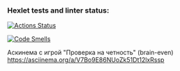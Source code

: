 ### Hexlet tests and linter status:
[![Actions Status](https://github.com/EvgPov/frontend-project-44/actions/workflows/hexlet-check.yml/badge.svg)](https://github.com/EvgPov/frontend-project-44/actions)

[![Code Smells](https://sonarcloud.io/api/project_badges/measure?project=EvgPov_frontend-project-44&metric=code_smells)](https://sonarcloud.io/summary/new_code?id=EvgPov_frontend-project-44)

Аскинема с игрой "Проверка на четность" (brain-even)
https://asciinema.org/a/V7Bo9E86NUoZk51Dt12lxRssp
